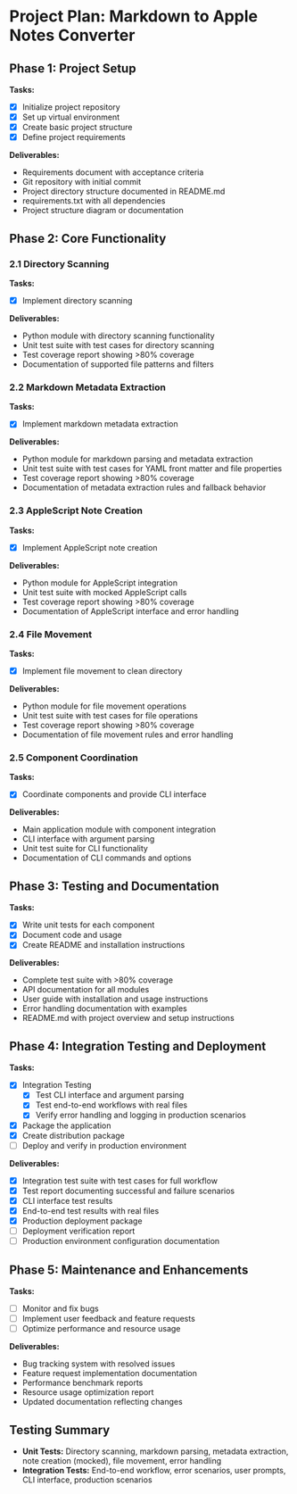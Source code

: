 # Project Plan: Markdown to Apple Notes Converter

## Phase 1: Project Setup
**Tasks:**
- [x] Initialize project repository
- [x] Set up virtual environment
- [x] Create basic project structure
- [x] Define project requirements

**Deliverables:**
- Requirements document with acceptance criteria
- Git repository with initial commit
- Project directory structure documented in README.md
- requirements.txt with all dependencies
- Project structure diagram or documentation

## Phase 2: Core Functionality
### 2.1 Directory Scanning
**Tasks:**
- [x] Implement directory scanning

**Deliverables:**
- Python module with directory scanning functionality
- Unit test suite with test cases for directory scanning
- Test coverage report showing >80% coverage
- Documentation of supported file patterns and filters

### 2.2 Markdown Metadata Extraction
**Tasks:**
- [x] Implement markdown metadata extraction

**Deliverables:**
- Python module for markdown parsing and metadata extraction
- Unit test suite with test cases for YAML front matter and file properties
- Test coverage report showing >80% coverage
- Documentation of metadata extraction rules and fallback behavior

### 2.3 AppleScript Note Creation
**Tasks:**
- [x] Implement AppleScript note creation

**Deliverables:**
- Python module for AppleScript integration
- Unit test suite with mocked AppleScript calls
- Test coverage report showing >80% coverage
- Documentation of AppleScript interface and error handling

### 2.4 File Movement
**Tasks:**
- [x] Implement file movement to clean directory

**Deliverables:**
- Python module for file movement operations
- Unit test suite with test cases for file operations
- Test coverage report showing >80% coverage
- Documentation of file movement rules and error handling

### 2.5 Component Coordination
**Tasks:**
- [x] Coordinate components and provide CLI interface

**Deliverables:**
- Main application module with component integration
- CLI interface with argument parsing
- Unit test suite for CLI functionality
- Documentation of CLI commands and options

## Phase 3: Testing and Documentation
**Tasks:**
- [x] Write unit tests for each component
- [x] Document code and usage
- [x] Create README and installation instructions

**Deliverables:**
- Complete test suite with >80% coverage
- API documentation for all modules
- User guide with installation and usage instructions
- Error handling documentation with examples
- README.md with project overview and setup instructions

## Phase 4: Integration Testing and Deployment
**Tasks:**
- [x] Integration Testing
  - [x] Test CLI interface and argument parsing
  - [x] Test end-to-end workflows with real files
  - [x] Verify error handling and logging in production scenarios
- [x] Package the application
- [x] Create distribution package
- [ ] Deploy and verify in production environment

**Deliverables:**
- [x] Integration test suite with test cases for full workflow
- [x] Test report documenting successful and failure scenarios
- [x] CLI interface test results
- [x] End-to-end test results with real files
- [x] Production deployment package
- [ ] Deployment verification report
- [ ] Production environment configuration documentation

## Phase 5: Maintenance and Enhancements
**Tasks:**
- [ ] Monitor and fix bugs
- [ ] Implement user feedback and feature requests
- [ ] Optimize performance and resource usage

**Deliverables:**
- Bug tracking system with resolved issues
- Feature request implementation documentation
- Performance benchmark reports
- Resource usage optimization report
- Updated documentation reflecting changes

## Testing Summary
- **Unit Tests:** Directory scanning, markdown parsing, metadata extraction, note creation (mocked), file movement, error handling
- **Integration Tests:** End-to-end workflow, error scenarios, user prompts, CLI interface, production scenarios 